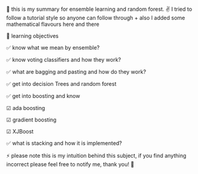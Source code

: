 📑 this is my summary for ensemble learning and random forest.
✌ I tried to follow a tutorial style so anyone can follow through + also I added some mathematical flavours here and there 

🎯 learning objectives 

✅ know what we mean by ensemble?

✅ know voting classifiers and how they work?

✅ what are bagging and pasting and how do they work?

✅ get into decision Trees and random forest 

✅ get into boosting and know 


 ☑ ada boosting 
 
 ☑ gradient boosting
 
 ☑ XJBoost
 
✅ what is stacking and how it is implemented?


⚡ please note this is my intuition behind this subject, if you find anything incorrect please feel free to notify me, thank you! 🙏


